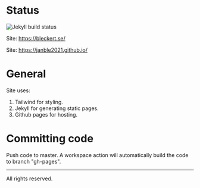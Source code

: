# Status
![Jekyll build status](https://github.com/Janble2021/Janble2021.github.io/actions/workflows/main.yml/badge.svg)

Site: https://bleckert.se/

Site: https://janble2021.github.io/

# General
Site uses:
1. Tailwind for styling.
2. Jekyll for generating static pages.
3. Github pages for hosting.

# Committing code
Push code to master. A workspace action will automatically build the code to branch "gh-pages".

---

All rights reserved.
